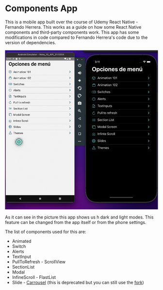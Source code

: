 # Components App


This is a mobile app built over the course of Udemy React Native - Fernando Herrera. This works as a guide on how some React Native components and third-party components work. This app has some modifications in code compared to Fernando Herrera's code due to the version of dependencies.
\
\
![****](/screen-app.png)

As it can see in the picture this app shows us h dark and light modes. This feature can be changed from the app itself or from the phone settings.

The list of components used for this are:

- Animated
- Switch
- Alerts
- TextInput
- PullToRefresh - ScrollView
- SectionList
- Modal
- InfineScroll - FlastList
- Slide - [Carrousel](https://github.com/meliorence/react-native-snap-carousel) (this is deprecated but you can still use the [fork](apurba-bware/react-native-snap-carousel#5a7f809e921262e4e2f646e8cfc4da85f7bd663d)) 